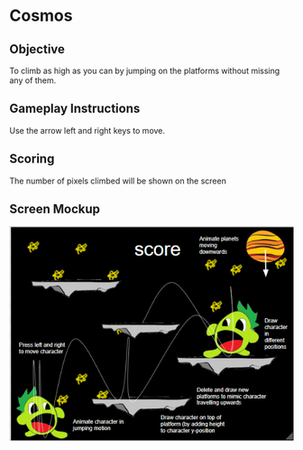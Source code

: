 # Cosmos 
## Objective 
To climb as high as you can by jumping on the platforms
without missing any of them. 
## Gameplay Instructions
Use the arrow left and right keys to move. 
## Scoring 
The number of pixels climbed will be shown on the screen
## Screen Mockup
![image](https://raw.githubusercontent.com/StRobertCHSCS/final-project-forest-joey/master/images/mockup.png)